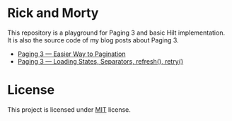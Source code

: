 # Rick and Morty

This repository is a playground for Paging 3 and basic Hilt implementation. It is also the source code of my blog posts about Paging 3.

- [Paging 3 — Easier Way to Pagination](https://proandroiddev.com/paging-3-easier-way-to-pagination-part-1-584cad1f4f61)
- [Paging 3 — Loading States, Separators, refresh(), retry()](https://proandroiddev.com/paging-3-loading-states-separators-refresh-retry-5b4c8fca936c)

# License
This project is licensed under [MIT](LICENSE.md) license.
